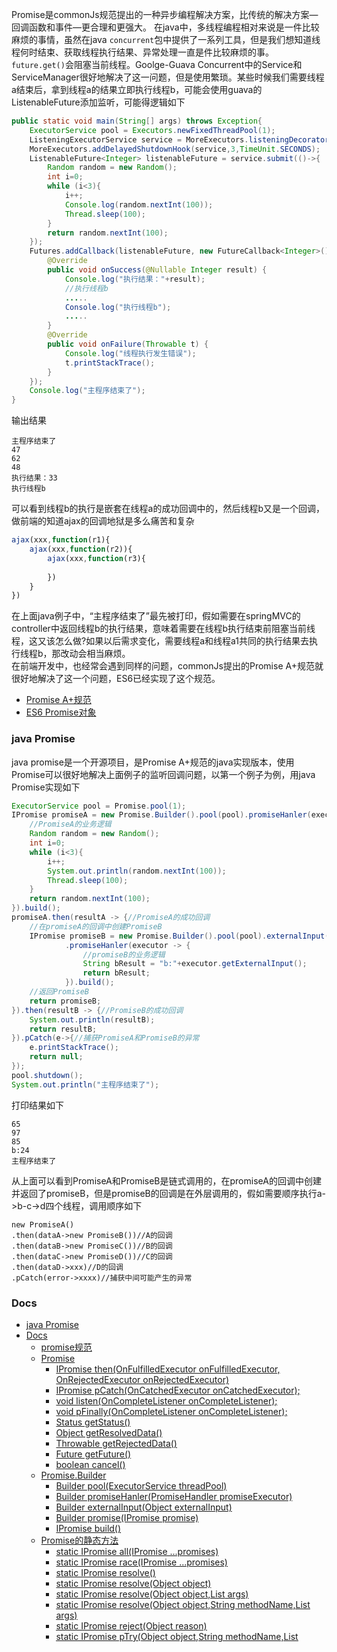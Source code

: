 Promise是commonJs规范提出的一种异步编程解决方案，比传统的解决方案—回调函数和事件—更合理和更强大。   在java中，多线程编程相对来说是一件比较麻烦的事情，虽然在java `concurrent`包中提供了一系列工具，但是我们想知道线程何时结束、获取线程执行结果、异常处理一直是件比较麻烦的事。`future.get()`会阻塞当前线程。Goolge-Guava Concurrent中的Service和ServiceManager很好地解决了这一问题，但是使用繁琐。某些时候我们需要线程a结束后，拿到线程a的结果立即执行线程b，可能会使用guava的ListenableFuture添加监听，可能得逻辑如下
```java
public static void main(String[] args) throws Exception{
    ExecutorService pool = Executors.newFixedThreadPool(1);
    ListeningExecutorService service = MoreExecutors.listeningDecorator(pool);
    MoreExecutors.addDelayedShutdownHook(service,3,TimeUnit.SECONDS);
    ListenableFuture<Integer> listenableFuture = service.submit(()->{
        Random random = new Random();
        int i=0;
        while (i<3){
            i++;
            Console.log(random.nextInt(100));
            Thread.sleep(100);
        }
        return random.nextInt(100);
    });
    Futures.addCallback(listenableFuture, new FutureCallback<Integer>() {
        @Override
        public void onSuccess(@Nullable Integer result) {
            Console.log("执行结果："+result);
            //执行线程b
            .....
            Console.log("执行线程b");    
            .....
        }
        @Override
        public void onFailure(Throwable t) {
            Console.log("线程执行发生错误");
            t.printStackTrace();
        }
    });
    Console.log("主程序结束了");
}
```
输出结果
```
主程序结束了
47
62
48
执行结果：33
执行线程b
```
可以看到线程b的执行是嵌套在线程a的成功回调中的，然后线程b又是一个回调，做前端的知道ajax的回调地狱是多么痛苦和复杂
```javascript
ajax(xxx,function(r1){
    ajax(xxx,function(r2)){
        ajax(xxx,function(r3){
            
        })
    }
})
```
在上面java例子中，“主程序结束了”最先被打印，假如需要在springMVC的controller中返回线程b的执行结果，意味着需要在线程b执行结束前阻塞当前线程，这又该怎么做?如果以后需求变化，需要线程a和线程a1共同的执行结果去执行线程b，那改动会相当麻烦。   
在前端开发中，也经常会遇到同样的问题，commonJs提出的Promise A+规范就很好地解决了这一个问题，ES6已经实现了这个规范。
* [Promise A+规范](http://malcolmyu.github.io/malnote/2015/06/12/Promises-A-Plus/#note-4)
* [ES6 Promise对象](http://es6.ruanyifeng.com/#docs/promise)  
### java Promise
java promise是一个开源项目，是Promise A+规范的java实现版本，使用Promise可以很好地解决上面例子的监听回调问题，以第一个例子为例，用java Promise实现如下
```java
ExecutorService pool = Promise.pool(1);
IPromise promiseA = new Promise.Builder().pool(pool).promiseHanler(executor -> {
    //PromiseA的业务逻辑
    Random random = new Random();
    int i=0;
    while (i<3){
        i++;
        System.out.println(random.nextInt(100));
        Thread.sleep(100);
    }
    return random.nextInt(100);
}).build();
promiseA.then(resultA -> {//PromiseA的成功回调
    //在promiseA的回调中创建PromiseB
    IPromise promiseB = new Promise.Builder().pool(pool).externalInput(resultA)
            .promiseHanler(executor -> {
                //promiseB的业务逻辑
                String bResult = "b:"+executor.getExternalInput();
                return bResult;
            }).build();
    //返回PromiseB
    return promiseB;
}).then(resultB -> {//PromiseB的成功回调
    System.out.println(resultB);
    return resultB;
}).pCatch(e->{//捕获PromiseA和PromiseB的异常
    e.printStackTrace();
    return null;
});
pool.shutdown();
System.out.println("主程序结束了");
```
打印结果如下
```
65
97
85
b:24
主程序结束了
```
从上面可以看到PromiseA和PromiseB是链式调用的，在promiseA的回调中创建并返回了promiseB，但是promiseB的回调是在外层调用的，假如需要顺序执行a->b-c->d四个线程，调用顺序如下
```
new PromiseA()
.then(dataA->new PromiseB())//A的回调
.then(dataB->new PromiseC())//B的回调
.then(dataC->new PromiseD())//C的回调
.then(dataD->xxx)//D的回调
.pCatch(error->xxxx)//捕获中间可能产生的异常
```
### Docs
- [java Promise](#java-Promise)
- [Docs](#Docs)
    - [promise规范](#promise规范)
    - [Promise](#Promise)
        - [IPromise then(OnFulfilledExecutor onFulfilledExecutor, OnRejectedExecutor onRejectedExecutor)](#IPromise-then(OnFulfilledExecutor-onFulfilledExecutor,-OnRejectedExecutor-onRejectedExecutor))
        - [IPromise pCatch(OnCatchedExecutor onCatchedExecutor);](#IPromise-pCatch(OnCatchedExecutor-onCatchedExecutor);)
        - [void listen(OnCompleteListener onCompleteListener);](#void-listen(OnCompleteListener-onCompleteListener);)
        - [void pFinally(OnCompleteListener onCompleteListener);](#void-pFinally(OnCompleteListener-onCompleteListener);)
        - [Status getStatus()](#Status-getStatus())
        - [Object getResolvedData()](#Object-getResolvedData())
        - [Throwable getRejectedData()](#Throwable-getRejectedData())
        - [Future getFuture()](#Future-getFuture())
        - [boolean cancel()](#boolean-cancel())
    - [Promise.Builder](#Promise.Builder)
        - [Builder pool(ExecutorService threadPool)](#Builder-pool(ExecutorService-threadPool))
        - [Builder promiseHanler(PromiseHandler promiseExecutor)](#Builder-promiseHanler(PromiseHandler-promiseExecutor))
        - [Builder externalInput(Object externalInput)](#Builder-externalInput(Object-externalInput))
        - [Builder promise(IPromise promise)](#Builder-promise(IPromise-promise))
        - [IPromise build()](#IPromise-build())
    - [Promise的静态方法](#Promise的静态方法)
        - [static IPromise all(IPromise ...promises)](#static-IPromise-all(IPromise-...promises))
        - [static IPromise race(IPromise ...promises)](#static-IPromise-race(IPromise-...promises))
        - [static IPromise resolve()](#static-IPromise-resolve())
        - [static IPromise resolve(Object object)](#static-IPromise-resolve(Object-object))
        - [static IPromise resolve(Object object,List<Object> args)](#static-IPromise-resolve(Object-object,List<Object>-args))
        - [static IPromise resolve(Object object,String methodName,List<Object> args)](#static-IPromise-resolve(Object-object,String-methodName,List<Object>-args))
        - [static IPromise reject(Object reason)](#static-IPromise-reject(Object-reason))
        - [static IPromise pTry(Object object,String methodName,List<Object> args)](#static-IPromise-pTry(Object-object,String-methodName,List<Object>-args))
    - [PromiseHandler](#PromiseHandler)
        - [Object run(PromiseExecutor executor)throws Exception;](#Object-run(PromiseExecutor-executor)throws-Exception;)
    - [PromiseExecutor](#PromiseExecutor)
        - [void resolve(final Object args)](#void-resolve(final-Object-args))
        - [void reject(final Throwable args)](#void-reject(final-Throwable-args))
        - [Object getExternalInput()](#Object-getExternalInput())
        - [Object getPromiseInput()](#Object-getPromiseInput())
    - [OnFulfilledExecutor](#OnFulfilledExecutor)
        - [Object onFulfilled(Object resolvedData)throws Exception;](#Object-onFulfilled(Object-resolvedData)throws-Exception;)
    - [OnRejectedExecutor](#OnRejectedExecutor)
        - [void onRejected(Throwable rejectReason)throws Exception;](#void-onRejected(Throwable-rejectReason)throws-Exception;)
    - [OnCatchedExecutor](#OnCatchedExecutor)
        - [Object onCatched(Throwable catchReason)throws Exception;](#Object-onCatched(Throwable-catchReason)throws-Exception;)
    - [OnCompleteListener](#OnCompleteListener)
        - [void listen(Object resolvedData,Throwable e);](#void-listen(Object-resolvedData,Throwable-e);)
    - [示例](#示例)
        - [示例1：基本使用](#示例1：基本使用)
        - [示例2：promise resolve promise](#示例2：promise-resolve-promise)
        - [示例3：错误处理](#示例3：错误处理)
        - [示例4：pCatch](#示例4：pCatch)
        - [示例5：Promise.all(IPromise ...promises)](#示例5：Promise.all(IPromise-...promises))
        - [示例6：线程取消](#示例6：线程取消)
        - [示例7：同步方法异步执行](#示例7：同步方法异步执行)


#### promise规范
promise规范可以参考 [Promise A+规范](http://malcolmyu.github.io/malnote/2015/06/12/Promises-A-Plus/#note-4)。其中[ES6 Promise对象](http://es6.ruanyifeng.com/#docs/promise) 在Promise A+规范上做了一些补充。java promise在使用上基本与ES6 Promise对象保持一致，部分地方有些许不同，后面会做出说明。
Promise的三个状态
* pending:等待态，对应线程未执行或执行中
* fulfilled:完成态，对应线程正常执行完毕，其执行结果称为**终值**
* rejected:拒绝态，对应线程异常结束，其异常原因称为**拒因**   
  状态转移只能由pending->fulfilled或pending->rejected，状态一旦发生转移无法再次改变。
#### Promise
Promise是IPromise的实现，Promise实例一经创建，将立即异步执行，部分接口如下
##### IPromise then(OnFulfilledExecutor onFulfilledExecutor, OnRejectedExecutor onRejectedExecutor)
*    如果当前promise处于pending状态，阻塞当前线程，等待promise状态转变为fulfilled或rejected
*    如果处于fulfilled状态，执行onFulfilledExecutor.onFulfilled(resolvedData)回调。
     * 如果回调返回一个Promise对象a，以a作为then方法的返回值，如果回调返回一个普通对象obj，以obj作为终值、状态为fulfilled包装一个新Promise作为then方法的返回值
     * 如果执行回调过程中产生异常e,返回一个以e作为拒因、状态为rejected的新Promise，并拒绝执行接下来的所有Promise直到遇到pCatch。
*    如果处于rejected状态，执行onRejectedExecutor.onRejected(rejectReason)回调，返回一个以当前promise的异常作为拒因、状态为rejected的新Promise，并拒绝执行接下来的所有Promise直到遇到pCatch或pFinally   
                 参数：
##### IPromise pCatch(OnCatchedExecutor onCatchedExecutor);
then(null,onRejectedExecutor)的别名，但返回不同于then，出现异常时可以选择不拒绝接下来Promise的执行，可用于异常修正，类似于try{}catch{}   
该方法会尝试捕获当前promise的异常,最终返回一个新Promise,当被捕获Promise处于不同的状态时有不同的行为
* pending：阻塞当前线程，等待pending转变为fulfilled或rejected，行为同then
* fulfilled：不执行回调，以当前Promise终值和状态返回一个全新的Promise
* rejected：执行onCatched(Throwable catchReason)回调。
     * 如果onCatched方法返回一个Promise，以这个Promise作为最终返回。
     * 如果onCatched方法返回一个非Promise对象obj，以obj作为终值、fulfilled状态返回一个全新的对象。
     * 如果执行回调过程中产生异常e，以e为拒因、状态为rejected返回一个新的Promise，并拒绝执行接下来的所有Promise直到再次遇到pCatch
##### void listen(OnCompleteListener onCompleteListener);
指定一个监听器，在promise状态转为fulfilled或rejected调用，该方法不会阻塞线程执行，可以多次调用指定多个监听器
##### void pFinally(OnCompleteListener onCompleteListener);
listen的别名，行为同listen  
##### Status getStatus()
获取promise的当前状态
##### Object getResolvedData()
获取promise fulfilled状态下的终值，其余状态下时为null
##### Throwable getRejectedData()
获取promise rejected状态下的拒因，其余状态下为null
##### Future getFuture()
获取promise对应异步任务的future
##### boolean cancel()
尝试取消promise对应的异步任务，底层调用future.cancel(true)。fulfilled或rejected状态下无效。
#### Promise.Builder
Promise对象生成器
##### Builder pool(ExecutorService threadPool)
指定一个线程池用于执行promise任务,如果不指定，每一个promise都将启动一个线程
##### Builder promiseHanler(PromiseHandler promiseExecutor)
指定promise执行器,在promiseHanler的run方法中实现线程的具体业务逻辑，注意==promise对象一经创建，将立即执行其中的逻辑==
##### Builder externalInput(Object externalInput)
向Promise注入一个外部参数，可以在指定PromiseHandler时通过PromiseExecutor.getExternalInput()获取
```java
int i = 3;
IPromise p = new Promise.Builder()
.externalInput(i).promiseHanler(new PromiseHandler() {
    public Object run(PromiseExecutor executor) {
        Integer args = (Integer) executor.getExternalInput();
        return args*2;
    }
}).build();
```
##### Builder promise(IPromise promise)
指定一个promise x，使当前promise接受 x 的状态
* 如果 x 处于pending， 当前promise 需保持为pending直至 x 转为fulfilled或rejected
* 如果 x 处于fulfilled，用x的终值值执行当前promise，可以在指定PromiseHandler时通过PromiseExecutor.getPromiseInput()获取
* 如果 x 处于拒绝态，用相同的据因拒绝当前promise执行
```java
ExecutorService fixedPool = Promise.pool(1);
IPromise promise1 = new Promise.Builder().pool(fixedPool).promiseHanler(executor->3).build();
IPromise promise2 = new Promise.Builder().pool(fixedPool)
    .promise(promise1)
    .promiseHanler(executor->4+(Integer) executor.getPromiseInput())
.build()
.then(resolvedData->{
    System.out.println(resolvedData);
    return resolvedData;
}, rejectedReason-> rejectedReason.printStackTrace());
```
最终结果返回7,。如果promise1在执行过程中抛出异常e，promise2将被拒绝执行，将会以e作为拒因，状态为rejected返回一个新的Promise，最终会执行`rejectedReason-> rejectedReason.printStackTrace()`回调。
##### IPromise build()
创建一个Promise实例
#### Promise的静态方法
##### static IPromise all(IPromise ...promises)
将多个 Promise 实例p1,...pn，包装成一个新的 Promise 实例 p,只有当p1-pn的状态都转为fulfilled时，p的状态才为fulfilled，此时p1-pn的返回值包装为一个数组Object[r1,...rn]作为p的终值。   
只要p1-pn中任意一个被rejected，p的状态就转为rejected，将第一个被rejected的promise的拒因作为p的拒因，并尝试取消其余promise的执行(内部调用future.cancel(true))
##### static IPromise race(IPromise ...promises)
将多个 Promise p1,...pn实例，包装成一个新的 Promise 实例 p，只要p1-pn有一个状态发生改变，p的状态立即改变。并尝试取消其余promise的执行(内部调用future.cancel(true))   
第一个改变的promise的状态和数据作为p的状态和数据
##### static IPromise resolve()
创建一个终值为null、fulfilled状态的promise
##### static IPromise resolve(Object object)
创建一个终值为object、fulfilled状态的promise
##### static IPromise resolve(Object object,List  args)
将object的then方法以异步方式执行，then方法的执行结果作为Promise的终值
##### static IPromise resolve(Object object,String methodName,List  args)
将object的指定方法以异步方式执行，该方法的执行结果作为Promise的终值，目标方法的参数必须按顺序包含在List中，如object.doSomething(int a,Map b)，用resolve执行为
```java
List args = new ArrayList()
args.add(1);
args.add(map)
Promise.resolve(object,"doSomething",args);
```
##### static IPromise reject(Object reason)
创建一个拒因为reason、rejected状态的promise
##### static IPromise pTry(Object object,String methodName,List  args)
将object的指定方法以同步方式执行，该方法的执行结果作为Promise的终值，如果object为IPromise实例，将忽略methodName和args参数，异步执行该实例。   
该方法是以Promise统一处理同步和异步方法，不管object是同步操作还是异步操作，都可以使用then指定下一步流程,用pCatch方法捕获异常,避免开发中出现以下情况
```
try{
  object.doSomething(args1,args2);//可能会抛出异常
  promise.then(resolvedData->{
      //一些逻辑
  }).then(resolvedData->{
      //一些逻辑
  }).pCatch(e->{
      //异常处理逻辑
  })
}catch(Exception e){
  //异常处理逻辑
}
```
使用pTry，可以简化异常处理
```java
List args = new ArrayList(){args1,args2};
Promise.pTry(object,"doSomething",args)
.then(resolvedData->{
      //一些逻辑
}).then(resolvedData->{
  //一些逻辑
}).pCatch(e->{
  //异常处理逻辑
})
```
#### PromiseHandler
定义异步逻辑的接口
##### Object run(PromiseExecutor executor)throws Exception;
run方法中实现具体的业务逻辑,最终run方式是在线程的call方法执行，如果run方法中含有wait、sleep...等锁操作，可能需要自行处理`InterruptedException`。因为该线程可能被外部调用cancel()或interrupt()方法
#### PromiseExecutor
promise状态处理
##### void resolve(final Object args)
将Promise对象的状态从“未完成”变为“成功”（即从pending变为fulfilled）。注意该方法一经调用，promise状态将不可改变，如下例，在调用executor.resolve(3);后，return之前抛出一个异常，promise的状态依旧是fulfilled，终值为3。
```java
new Promise.Builder().promiseHanler(new PromiseHandler(){
    @Override
    public Object run(PromiseExecutor executor) {
        executor.resolve(3);
        throw new RuntimeException("error");
        return null;
    }
}).build()
```
在run方法中executor.resolve(3)等同于return 3
```java
@Override
public Object run(PromiseExecutor executor) {
    return 3;
}
```
大多数情况下建议直接使用return返回promise的终值。
##### void reject(final Throwable args)
将Promise对象的状态从“未完成”变为“失败”（即从pending变为fulfilled）
##### Object getExternalInput()
获取通过`new Promise.Builder().externalInput(Object externalInput)`方法注入的参数，具体参考`Promise.Builder#externalInput(Object externalInput)`
##### Object getPromiseInput()
获内部promise的执行结果。通过new Promise.Builder().promise(promise1)指定的promise1的执行结果。具体参考
`Promise.Builder#promise(IPromise promise)`
#### OnFulfilledExecutor
fulfilled回调接口
##### Object onFulfilled(Object resolvedData)throws Exception;
状态转为fulfilled时的回调，返回值可以是IPromise实例或普通对象。如果object是IPromise实例，object作为then方法的返回值，如果object是个普通对象，以object作为终值、状态为fulfilled包装一个新Promise作为then方法的返回值
#### OnRejectedExecutor
rejected回调接口
##### void onRejected(Throwable rejectReason)throws Exception;
当Promise转变为rejected状态时的回调
#### OnCatchedExecutor
rejected回调接口
##### Object onCatched(Throwable catchReason)throws Exception;
当发生异常时的回调,最终返回一个Promise或普通对象，如果是一个普通对象，这个对象将作为下一个Promise的终值
#### OnCompleteListener
##### void listen(Object resolvedData,Throwable e);
当Promise执行结束时的回调(无论是fulfilled还是rejected)
* resolvedData fulfilled状态时的终值，rejected状态时为null
* e rejected状态时的异常信息,fulfilled状态时为null
#### 示例
##### 示例1：基本使用
```java
new Promise.Builder().promiseHanler(new PromiseHandler(){
    @Override
    public Object run(PromiseExecutor executor) {
        executor.resolve(3);//返回异步执行结果3
        return null;
    }
}).build().then(new OnFulfilledExecutor() {
    @Override
    public Object onFulfilled(Object resolvedData) {
        Integer i = ((Integer)resolvedData)+1;//获取上一个promsie执行结果3,执行+1
        System.out.println(i);//输出执行结果4
        //创建一个新的promise，将3作为该promise的输入
        IPromise p = new Promise.Builder().externalInput(i).promiseHanler(new PromiseHandler() {
            @Override
            public Object run(PromiseExecutor executor) {
                //获取外部输入4
                Integer args = (Integer) executor.getExternalInput();
                executor.resolve(args*2);//执行 4x2
                return null;
            }
        }).build();
        return p;//返回该promise p
    }
})
.then(new OnFulfilledExecutor() {//执行p的回调
    @Override
    public Object onFulfilled(Object args) {
        System.out.println(args);//输出p的执行结果
        return args;
    }
}, new OnRejectedExecutor() {//捕获可能出现的异常
    @Override
    public void onRejected(Throwable rejectedReason) throws Exception {
        rejectedReason.printStackTrace();
    }
});
```
结果
```
4
8
```
##### 示例2：promise resolve promise
```java
ExecutorService fixedPool = Promise.pool(1);//创建一个线程池
//创建promise1
IPromise promise1 = new Promise.Builder().pool(fixedPool).promiseHanler(executor->3).build();
//创建promise2
IPromise promise2 = new Promise.Builder().pool(fixedPool)
    .promise(promise1)//让promise2接受promise1的状态，优先执行promise1
    .promiseHanler(executor->{
        //获取promise1的执行结果，执行promise2的逻辑
        return 4+(Integer) executor.getPromiseInput();
    })
    .build()
    .then(resolvedData->{
        System.out.println(resolvedData);//打印promise2的执行结果 
        return resolvedData;
    }, rejectedReason-> rejectedReason.printStackTrace());
System.out.println("end");
fixedPool.shutdown();
```
结果
```
7
end
```
##### 示例3：错误处理
```
new Promise.Builder().promiseHanler(executor -> 3).build().then(resolvedData->{
    System.out.println("a:"+resolvedData);
    return new Promise.Builder().promiseHanler(executor -> {
        executor.reject(new RuntimeException("err"));//抛出异常
        return null;
    }).build();
}).then(resolvedData1 -> {//fulfilled回调
    System.out.println("b:"+resolvedData1);
    return resolvedData1;
},rejectReason -> {//rejected回调
    System.err.println("c:"+rejectReason);
});
```
结果
```
a:3
c:java.lang.RuntimeException: err
```
##### 示例4：pCatch
```java
new Promise.Builder().promiseHanler(executor -> 0).build()
  .then(res0->{
    System.out.println("a:"+res0);//输出 a:0
    Thread.sleep(100);
    return 1;//返回1
}).then(res1 -> {
    throw new RuntimeException("throw error");//抛出异常
}).then(res2->{
    Thread.sleep(100);
    System.out.println("b:"+res2);
    return 2;
}).pCatch(e->{
    Thread.sleep(100);
    System.out.println("c:");//输出c:
    e.printStackTrace();
    return 3;
}).then(res3->{
    Thread.sleep(100);
    System.out.println("d:"+res3);//输出d:3
    return 4;
});
```
结果
```
a:0
c:
runtimeException:throw error
d:3
```
从上面结果可以看出,在res1出抛出异常后，拒绝了res2处的执行，被pCatch捕获,pCatch返回3,被包装成终值为3、fulfilled状态的promise，在res3打印d:3。
##### 示例5：Promise.all(IPromise ...promises)
```java
IPromise p1 = new Promise.Builder().promiseHanler(executor -> {
    Thread.sleep(1000);
    return 1;
}).build();
IPromise p2 = new Promise.Builder().promiseHanler(executor -> {
    Thread.sleep(4000);
    return 2;
}).build();
IPromise p3 = new Promise.Builder().promiseHanler(executor -> {
    Thread.sleep(2000);
    return 3;
}).build();
long s = System.currentTimeMillis();
Promise.all(p1,p2,p3).then(resolvedData -> {
    Object[] datas = (Object[])resolvedData;
    for(Object d:datas){
        System.out.println(d);
    }
    return null;
},e->e.printStackTrace());
System.out.println("耗时："+(System.currentTimeMillis()-s));
```
结果
```
1
2
3
耗时：4033
```
##### 示例6：线程取消
```java
Map<String,Boolean> p1Flag = new HashMap<>();
p1Flag.put("flag",true);
IPromise p1 = new Promise.Builder().externalInput(p1Flag).promiseHanler(executor -> {
    while (((Map<String,Boolean>)executor.getExternalInput()).get("flag")){
        //do something
        System.out.println("p1 正在执行任务");
    }
    System.out.println("p1任务完成，正常结束");
    return 1;
}).build();
IPromise p2 = new Promise.Builder().promiseHanler(executor -> {
    while (!Thread.currentThread().isInterrupted()){
        System.out.println("执行p2正常逻辑");
    }
    System.err.println("p2线程被取消");
    return 2;
}).build();
IPromise p3 = new Promise.Builder().promiseHanler(executor -> {
    Thread.sleep(10);
    throw new RuntimeException("p3抛出异常");
}).build();
IPromise p4 = new Promise.Builder().finalPromise("4",true).build();
long s = System.currentTimeMillis();
Promise.all(p1,p2,p3,p4).then(resolvedData -> {
    Object[] datas = (Object[])resolvedData;
    for(Object d:datas){
        System.out.println(d);
    }
    return null;
},e->e.printStackTrace());
System.out.println("耗时："+(System.currentTimeMillis()-s));
p1Flag.put("flag",false);
```
可能的结果如下
```
p1 正在执行任务
p1 正在执行任务
执行p2正常逻辑
执行p2正常逻辑
p1 正在执行任务 
runtimeException：p3抛出异常
p2线程被取消
p1 正在执行任务
p1 正在执行任务
p1 正在执行任务 
p1任务完成，正常结束
```
从上面结果可以看出，开始p1和p2都在正常执行，当p3抛出异常后，Promise.all方法立即返回p3的异常并打印，同时取消p1和p2的执行，由于p2判断了线程状态`Thread.currentThread().isInterrupted()`,所以p2执行了正常的退出逻辑。p1仍然在执行，并没有被取消掉，最后打印p1任务完成，正常结束是因为程序末尾执行了`p1Flag.put("flag",false);`，否则p1会永远循环打印。
##### 示例7：同步方法异步执行
```java
public class ThenTest {
    public Integer then(int a,int b){
        //打印当前执行现场名称
        System.out.println(Thread.currentThread().getName());
        return a+b;
    }
    public static void main(String[] args){
        //打印主线程名称
        System.out.println(Thread.currentThread().getName());
        List arg = new ArrayList<>();
        arg.add(1);
        arg.add(2);
        //将ThenTest实例then方法异步执行
        Promise.resolve(new ThenTest(),arg).then(resolvedData -> {
            System.out.println(resolvedData);
            return resolvedData;
        }).pCatch(e->{
            e.printStackTrace();
            return 1;
        });
    }
}
```
结果
```
main
promise-thread-0
3
```



